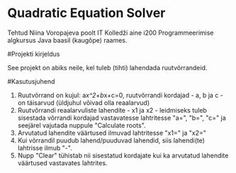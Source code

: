# Quadratic Equation Solver

Tehtud Niina Voropajeva poolt IT Kolledži aine i200 Programmeerimise algkursus Java baasil (kaugõpe) raames.

#Projekti kirjeldus

See projekt on abiks neile, kel tuleb (tihti) lahendada ruutvõrrandeid. 


#Kasutusjuhend

1. Ruutvõrrand on kujul: a*x^2+b*x+c=0, ruutvõrrandi kordajad - a, b ja c - on täisarvud (üldjuhul võivad olla reaalarvud)
2. Ruutvõrrandi reaalarvuliste lahendite - x1 ja x2 - leidmiseks tuleb sisestada võrrandi kordajad vastavatesse lahtritesse "a=", "b=", "c=" ja seejärel vajutada nuppule "Calculate roots".
3. Arvutatud lahendite väärtused ilmuvad lahtritesse "x1=" ja "x2="
4. Kui võrrandil puudub lahend/puuduvad lahendid, siis lahendi(te) lahtrisse ilmub "-".
5. Nupp "Clear" tühistab nii sisestatud kordajate kui ka arvutatud lahendite väärtused vastavates lahtrites.
